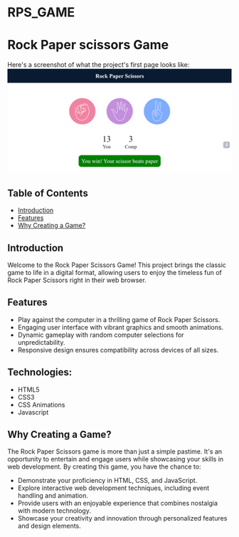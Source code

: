 # RPS_GAME                                                                                     
# Rock Paper scissors Game
Here's a screenshot of what the project's first page looks like:
<img src="output.png"/>

## Table of Contents

- [Introduction](#introduction)
- [Features](#features)
- [Why Creating a Game?](#why-create-a-Game)

## Introduction

Welcome to the Rock Paper Scissors Game! This project brings the classic game to life in a digital format, allowing users to enjoy the timeless fun of Rock Paper Scissors right in their web browser.

## Features

- Play against the computer in a thrilling game of Rock Paper Scissors.
- Engaging user interface with vibrant graphics and smooth animations.
- Dynamic gameplay with random computer selections for unpredictability.
- Responsive design ensures compatibility across devices of all sizes.

## Technologies:
* HTML5
* CSS3
* CSS Animations
* Javascript


## Why Creating a Game?

The Rock Paper Scissors game is more than just a simple pastime. It's an opportunity to entertain and engage users while showcasing your skills in web development. By creating this game, you have the chance to:

- Demonstrate your proficiency in HTML, CSS, and JavaScript.
- Explore interactive web development techniques, including event handling and animation.
- Provide users with an enjoyable experience that combines nostalgia with modern technology.
- Showcase your creativity and innovation through personalized features and design elements.




